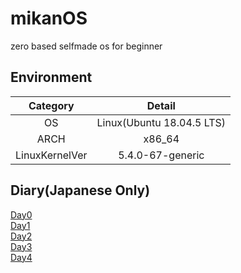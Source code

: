 # mikanOS
zero based selfmade os for beginner

## Environment

|Category|Detail|
|:---:|:---:|
|OS|Linux(Ubuntu 18.04.5 LTS)|
|ARCH|x86_64|
|LinuxKernelVer|5.4.0-67-generic|

## Diary(Japanese Only)
[Day0](Diary/Day00/README.md)  
[Day1](Diary/Day01/README.md)  
[Day2](Diary/Day02/README.md)  
[Day3](Diary/Day03/README.md)  
[Day4](Diary/Day04/README.md)  

